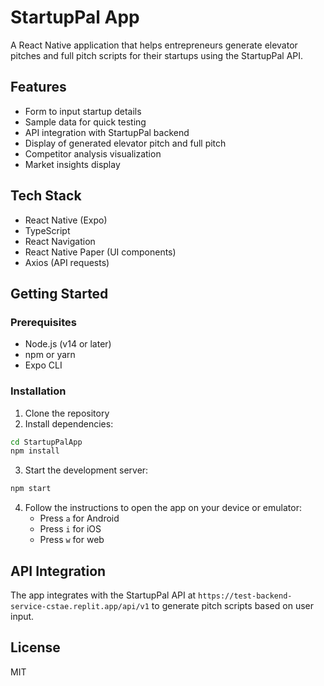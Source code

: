 # StartupPal App

A React Native application that helps entrepreneurs generate elevator pitches and full pitch scripts for their startups using the StartupPal API.

## Features

- Form to input startup details
- Sample data for quick testing
- API integration with StartupPal backend
- Display of generated elevator pitch and full pitch
- Competitor analysis visualization
- Market insights display

## Tech Stack

- React Native (Expo)
- TypeScript
- React Navigation
- React Native Paper (UI components)
- Axios (API requests)

## Getting Started

### Prerequisites

- Node.js (v14 or later)
- npm or yarn
- Expo CLI

### Installation

1. Clone the repository
2. Install dependencies:

```bash
cd StartupPalApp
npm install
```

3. Start the development server:

```bash
npm start
```

4. Follow the instructions to open the app on your device or emulator:
   - Press `a` for Android
   - Press `i` for iOS
   - Press `w` for web

## API Integration

The app integrates with the StartupPal API at `https://test-backend-service-cstae.replit.app/api/v1` to generate pitch scripts based on user input.

## License

MIT 